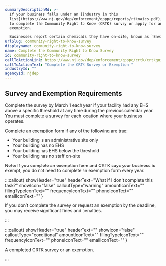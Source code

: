 ```yaml
---
summaryDescriptionMd: >-
  If your business falls under an [industry in this
  list](https://www.nj.gov/dep/enforcement/opppc/reports/rtknaics.pdf), you need
  to complete the Community Right to Know (CRTK) survey or apply for an
  exemption. 

  Businesses report certain chemicals they have on-site, known as `Environmental Hazardous Substances (EHS)|environmental-hazardous-substances`, to the CRTK program. CRTK uses this information to help New Jersey businesses and communities stay safe.
urlSlug: community-right-to-know-survey
displayname: community-right-to-know-survey
name: Complete the Community Right to Know Survey
id: community-right-to-know-survey
callToActionLink: https://www.nj.gov/dep/enforcement/opppc/crtk/crtkguidance.pdf?form
callToActionText: "Complete the CRTK Survey or Exemption "
industryId: ""
agencyId: njdep
---
```

## Survey and Exemption Requirements

Complete the survey by March 1 each year if your facility had any EHS above a specific threshold at any time during the previous calendar year. You must complete a survey for each location where your business operates.

Complete an exemption form if any of the following are true:

* Your building is an administrative site only
* Your building has no EHS
* Your building has EHS below the threshold
* Your building has no staff on-site

Note: If you complete an exemption form and CRTK says your business is exempt, you do not need to complete an exemption form every year.

:::callout{ showHeader="true" headerText="What if I don't complete this task?" showIcon="false" calloutType="warning" amountIconText="" filingTypeIconText="" frequencyIconText="" phoneIconText="" emailIconText="" }

If you don’t complete the survey or request an exemption by the deadline, you may receive significant fines and penalties.

:::

:::callout{ showHeader="true" headerText="" showIcon="false" calloutType="conditional" amountIconText="" filingTypeIconText="" frequencyIconText="" phoneIconText="" emailIconText="" }

A completed CRTK survey or an exemption.

:::